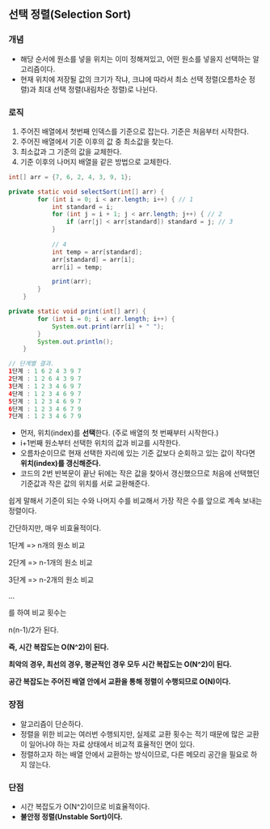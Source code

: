 ## 선택 정렬(Selection Sort)


### 개념

- 해당 순서에 원소를 넣을 위치는 이미 정해져있고, 어떤 원소를 넣을지 선택하는 알고리즘이다.
- 현재 위치에 저장될 값의 크기가 작냐, 크냐에 따라서 최소 선택 정렬(오름차순 정렬)과 최대 선택 정렬(내림차순 정렬)로 나뉜다.



### 로직

1. 주어진 배열에서 첫번째 인덱스를 기준으로 잡는다. 기준은 처음부터 시작한다.
2. 주어진 배열에서 기준 이후의 값 중 최소값을 찾는다.
3. 최소값과 그 기준의 값을 교체한다.
4. 기준 이후의 나머지 배열을 같은 방법으로 교체한다.



```java
int[] arr = {7, 6, 2, 4, 3, 9, 1};

private static void selectSort(int[] arr) {
        for (int i = 0; i < arr.length; i++) { // 1
            int standard = i;
            for (int j = i + 1; j < arr.length; j++) { // 2
                if (arr[j] < arr[standard]) standard = j; // 3
            }
          	
          	// 4
            int temp = arr[standard];
            arr[standard] = arr[i];
            arr[i] = temp;

            print(arr);
        }
    }

private static void print(int[] arr) {
        for (int i = 0; i < arr.length; i++) {
            System.out.print(arr[i] + " ");
        }
        System.out.println();
    }

// 단계별 결과.
1단계 : 1 6 2 4 3 9 7 
2단계 : 1 2 6 4 3 9 7 
3단계 : 1 2 3 4 6 9 7 
4단계 : 1 2 3 4 6 9 7 
5단계 : 1 2 3 4 6 9 7 
6단계 : 1 2 3 4 6 7 9 
7단계 : 1 2 3 4 6 7 9 
```

- 먼저, 위치(index)를 **선택**한다. (주로 배열의 첫 번째부터 시작한다.)
- i+1번째 원소부터 선택한 위치의 값과 비교를 시작한다.
- 오름차순이므로 현재 선택한 자리에 있는 기준 값보다 순회하고 있는 값이 작다면 **위치(index)를 갱신해준다.**
- 코드의 2번 반복문이 끝난 뒤에는 작은 값을 찾아서 갱신했으므로 처음에 선택했던 기준값과 작은 값의 위치를 서로 교환해준다.



쉽게 말해서 기준이 되는 수와 나머지 수를 비교해서 가장 작은 수를 앞으로 계속 보내는 정렬이다. 

간단하지만, 매우 비효율적이다.



1단계 => n개의 원소 비교

2단계 => n-1개의 원소 비교

3단계 => n-2개의 원소 비교

...

를 하여 비교 횟수는 

n(n-1)/2가 된다.

**즉, 시간 복잡도는 O(N^2)이 된다.**

**최악의 경우, 최선의 경우, 평균적인 경우 모두 시간 복잡도는 O(N^2)이 된다.**



**공간 복잡도는 주어진 배열 안에서 교환을 통해 정렬이 수행되므로 O(N)이다.**



### 장점

- 알고리즘이 단순하다.
- 정렬을 위한 비교는 여러번 수행되지만, 실제로 교환 횟수는 적기 때문에 많은 교환이 일어나야 하는 자료 상태에서 비교적 효율적인 면이 있다.
- 정렬하고자 하는 배열 안에서 교환하는 방식이므로, 다른 메모리 공간을 필요로 하지 않는다.



### 단점

- 시간 복잡도가 O(N^2)이므로 비효율적이다.
- **불안정 정렬(Unstable Sort)이다.**
